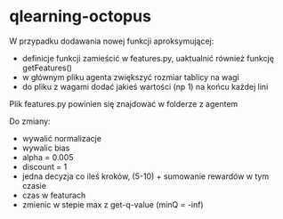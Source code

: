 # qlearning-octopus
W przypadku dodawania nowej funkcji aproksymującej: 
  - definicje funkcji zamieścić w features.py, uaktualnić również funkcję getFeatures()
  - w głównym pliku agenta zwiększyć rozmiar tablicy na wagi
  - do pliku z wagami dodać jakieś wartości (np 1) na końcu każdej lini

Plik features.py powinien się znajdować w folderze z agentem
  
Do zmiany:
- wywalić normalizacje
- wywalic bias
- alpha = 0.005
- discount = 1 
- jedna decyzja co ileś kroków, (5-10) + sumowanie rewardów w tym czasie
- czas w featurach
- zmienic w stepie max z get-q-value (minQ = -inf) 
